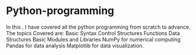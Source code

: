 # Python-programming
In this , I have covered all the python programming from scratch to advance.
The topics Covered are:
Basic Syntax
Control Structures
Functions
Data Structures
Basic Modules and Libraries
NumPy for numerical computing
Pandas for data analysis
Matplotlib for data visualization.



